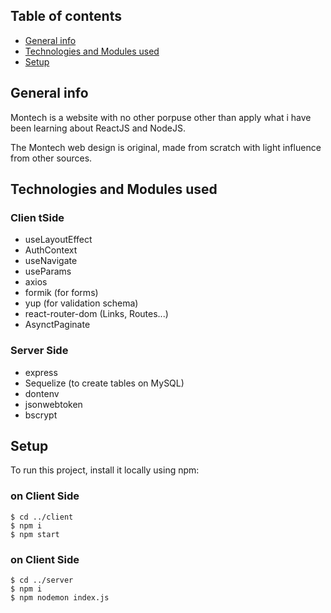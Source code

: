 ## Table of contents
* [General info](#general-info)
* [Technologies and Modules used](#technologies-and-modules-used)
* [Setup](#setup)

## General info
Montech is a website with no other porpuse other than apply what i have been learning about ReactJS and NodeJS. 

The Montech web design is original, made from scratch with light influence from other sources.
	
## Technologies and Modules used
### Clien tSide
- useLayoutEffect
- AuthContext
- useNavigate
- useParams
- axios
- formik (for forms)
- yup (for validation schema)
- react-router-dom (Links, Routes...)
- AsynctPaginate

### Server Side
- express
- Sequelize (to create tables on MySQL)
- dontenv
- jsonwebtoken
- bscrypt
	
## Setup
To run this project, install it locally using npm:

### on Client Side
```
$ cd ../client
$ npm i
$ npm start
```

### on Client Side
```
$ cd ../server
$ npm i
$ npm nodemon index.js
```
